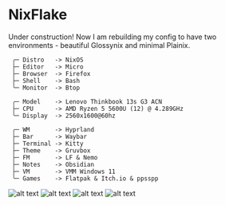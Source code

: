 # NixFlake
Under construction! Now I am rebuilding my config to have two environments - beautiful Glossynix and minimal Plainix.

```red
 ╭─ Distro   -> NixOS
 ├─ Editor   -> Micro
 ├─ Browser  -> Firefox
 ├─ Shell    -> Bash
 ╰─ Monitor  -> Btop
             
 ╭─ Model    -> Lenovo Thinkbook 13s G3 ACN
 ├─ CPU      -> AMD Ryzen 5 5600U (12) @ 4.289GHz
 ╰─ Display  -> 2560x1600@60hz
             
 ╭─ WM       -> Hyprland
 ├─ Bar      -> Waybar
 ├─ Terminal -> Kitty
 ├─ Theme    -> Gruvbox
 ├─ FM       -> LF & Nemo
 ├─ Notes    -> Obsidian
 ├─ VM       -> VMM Windows 11
 ╰─ Games    -> Flatpak & Itch.io & ppsspp
```

![alt text](https://sun9-17.userapi.com/impg/f78NExd-dneTaZZHwH5seDTPxZnaQK5BstjToA/G3hbBpASdcg.jpg?size=1280x800&quality=95&sign=4c6c46e14933883332bb11a8fce08e3d&type=album)
![alt text](https://sun9-46.userapi.com/impg/x2RENiodkcEguPkrrPiCvTfXNAphiAmkR3Yzsg/4gOAm_g09T0.jpg?size=1920x1200&quality=95&sign=b3169b689e6318b352cb10867b264968&type=album)
![alt text](https://sun9-65.userapi.com/impg/0JDpFKlnfjZTciV85Z-E2EeVf5vmaVXEbh-JIg/z5rWIj8QuE4.jpg?size=1920x1200&quality=96&sign=18b3fb56d9d8b0a4cfb14a2ce13d33e7&type=album)
![alt text](https://sun9-60.userapi.com/impg/dFGYrXkvoOKx9h2C_LT-1hFMhB5esJVS3cDcTQ/3N9evbdVPj8.jpg?size=1920x1200&quality=95&sign=449151dcaec1df9e16460e74f14ab644&type=album)

